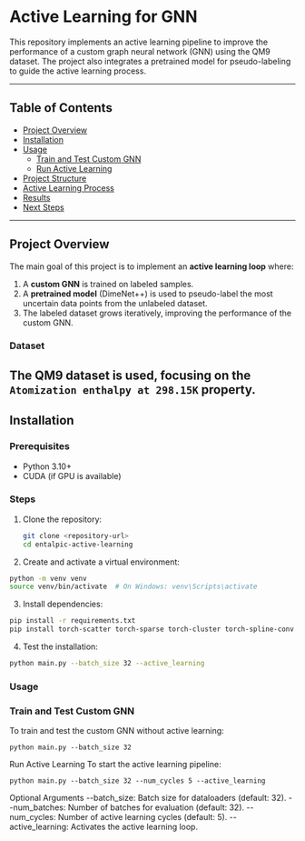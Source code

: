 # Active Learning for GNN

This repository implements an active learning pipeline to improve the performance of a custom graph neural network (GNN) using the QM9 dataset. The project also integrates a pretrained model for pseudo-labeling to guide the active learning process.

---

## **Table of Contents**
- [Project Overview](#project-overview)
- [Installation](#installation)
- [Usage](#usage)
  - [Train and Test Custom GNN](#train-and-test-custom-gnn)
  - [Run Active Learning](#run-active-learning)
- [Project Structure](#project-structure)
- [Active Learning Process](#active-learning-process)
- [Results](#results)
- [Next Steps](#next-steps)

---

## **Project Overview**

The main goal of this project is to implement an **active learning loop** where:
1. A **custom GNN** is trained on labeled samples.
2. A **pretrained model** (DimeNet++) is used to pseudo-label the most uncertain data points from the unlabeled dataset.
3. The labeled dataset grows iteratively, improving the performance of the custom GNN.

### Dataset
The **QM9 dataset** is used, focusing on the `Atomization enthalpy at 298.15K` property.
---

## **Installation**

### Prerequisites
- Python 3.10+
- CUDA (if GPU is available)

### Steps
1. Clone the repository:
   ```bash
   git clone <repository-url>
   cd entalpic-active-learning

2. Create and activate a virtual environment:
  ```bash
  python -m venv venv
  source venv/bin/activate  # On Windows: venv\Scripts\activate
  ```

3. Install dependencies:
  ```bash
  pip install -r requirements.txt
  pip install torch-scatter torch-sparse torch-cluster torch-spline-conv -f https://data.pyg.org/whl/torch-2.2.0+cu117.html
  ```

4. Test the installation:
  ```bash
  python main.py --batch_size 32 --active_learning
  ```

### Usage
### Train and Test Custom GNN
To train and test the custom GNN without active learning:
```
python main.py --batch_size 32
```
Run Active Learning
To start the active learning pipeline:
```
python main.py --batch_size 32 --num_cycles 5 --active_learning
```
Optional Arguments
--batch_size: Batch size for dataloaders (default: 32).
--num_batches: Number of batches for evaluation (default: 32).
--num_cycles: Number of active learning cycles (default: 5).
--active_learning: Activates the active learning loop.
